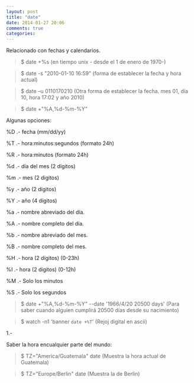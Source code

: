 ```yaml
---
layout: post
title: "date"
date: 2014-01-27 20:06
comments: true
categories: 
---
```

Relacionado con fechas y calendarios.

>$ date +%s  (en tiempo unix - desde el 1 de enero de 1970-)

>$ date -s "2010-01-10 16:59"  (forma de establecer la fecha y hora actual) 

>$ date –u 0110170210  (Otra forma de establecer la fecha. mes 01, día 10, hora 17:02 y año 2010) 

>$ date +"%A,%d-%m-%Y" 

Algunas opciones:

%D  .- fecha (mm/dd/yy)

%T   .- hora:minutos:segundos (formato 24h)

%R   .- hora:minutos (formato 24h)

%d   .- día del mes (2 dígitos)

%m  .- mes (2 digitos)

%y   .- año (2 dígitos)

%Y   .- año (4 dígitos)

%a   .- nombre abreviado del día.

%A   .- nombre completo del día.

%b   .- nombre abreviado del mes.

%B   .- nombre completo del mes.

%H   .- hora (2 dígitos) (0-23h)

%I    .- hora (2 digitos) (0-12h)

%M  .- Solo los minutos

%S   .- Solo los segundos

>$ date +"%A,%d-%m-%Y" --date '1966/4/20 20500 days' (Para saber cuando alguien cumplirá 20500 días desde su nacimiento)

>$ watch -n1 'banner `date +%T`' (Rejoj digital en ascii)

1.-

Saber la hora encualquier parte del mundo:

>$ TZ="America/Guatemala" date (Muestra la hora actual de Guatemala)

>$ TZ="Europe/Berlin" date (Muestra la de Berlin)

